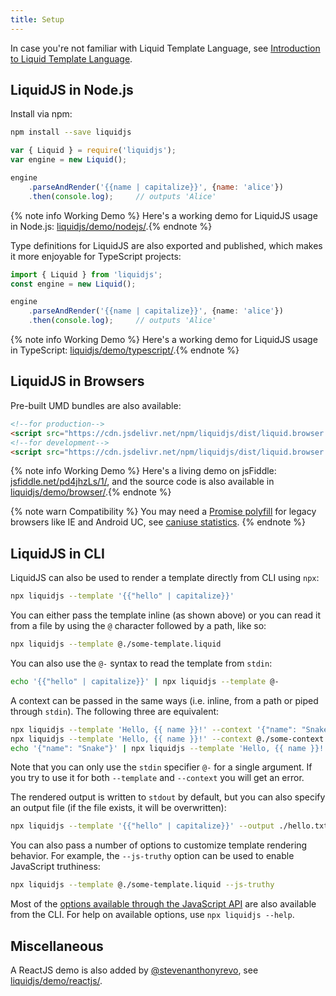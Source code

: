 ```yaml
---
title: Setup
---
```


In case you're not familiar with Liquid Template Language, see [Introduction to Liquid Template Language][intro].

## LiquidJS in Node.js

Install via npm:

```bash
npm install --save liquidjs
```

```javascript
var { Liquid } = require('liquidjs');
var engine = new Liquid();

engine
    .parseAndRender('{{name | capitalize}}', {name: 'alice'})
    .then(console.log);     // outputs 'Alice'
```

{% note info Working Demo %} Here's a working demo for LiquidJS usage in Node.js: <a href="https://github.com/harttle/liquidjs/blob/master/demo/nodejs/" target="_blank">liquidjs/demo/nodejs/</a>.{% endnote %}

Type definitions for LiquidJS are also exported and published, which makes it more enjoyable for TypeScript projects:

```typescript
import { Liquid } from 'liquidjs';
const engine = new Liquid();

engine
    .parseAndRender('{{name | capitalize}}', {name: 'alice'})
    .then(console.log);     // outputs 'Alice'
```

{% note info Working Demo %} Here's a working demo for LiquidJS usage in TypeScript: <a href="https://github.com/harttle/liquidjs/blob/master/demo/typescript/" target="_blank">liquidjs/demo/typescript/</a>.{% endnote %}

## LiquidJS in Browsers

Pre-built UMD bundles are also available:

```html
<!--for production-->
<script src="https://cdn.jsdelivr.net/npm/liquidjs/dist/liquid.browser.min.js"></script>
<!--for development-->
<script src="https://cdn.jsdelivr.net/npm/liquidjs/dist/liquid.browser.umd.js"></script>
```

{% note info Working Demo %} Here's a living demo on jsFiddle: <a href="https://jsfiddle.net/pd4jhzLs/1/" target="_blank">jsfiddle.net/pd4jhzLs/1/</a>, and the source code is also available in <a href="https://github.com/harttle/liquidjs/blob/master/demo/browser/" target="_blank">liquidjs/demo/browser/</a>.{% endnote %}

{% note warn Compatibility %} You may need a <a href="https://github.com/taylorhakes/promise-polyfill" target="_blank">Promise polyfill</a> for legacy browsers like IE and Android UC, see <a href="http://caniuse.com/#feat=promises" target="_blank">caniuse statistics</a>. {% endnote %}

## LiquidJS in CLI

LiquidJS can also be used to render a template directly from CLI using `npx`:

```bash
npx liquidjs --template '{{"hello" | capitalize}}'
```

You can either pass the template inline (as shown above) or you can read it from a file by using the `@` character followed by a path, like so:

```bash
npx liquidjs --template @./some-template.liquid
```

You can also use the `@-` syntax to read the template from `stdin`:

```bash
echo '{{"hello" | capitalize}}' | npx liquidjs --template @-
```

A context can be passed in the same ways (i.e. inline, from a path or piped through `stdin`). The following three are equivalent:

```bash
npx liquidjs --template 'Hello, {{ name }}!' --context '{"name": "Snake"}'
npx liquidjs --template 'Hello, {{ name }}!' --context @./some-context.json
echo '{"name": "Snake"}' | npx liquidjs --template 'Hello, {{ name }}!' --context @-
```

Note that you can only use the `stdin` specifier `@-` for a single argument. If you try to use it for both `--template` and `--context` you will get an error.

The rendered output is written to `stdout` by default, but you can also specify an output file (if the file exists, it will be overwritten):

```bash
npx liquidjs --template '{{"hello" | capitalize}}' --output ./hello.txt
```

You can also pass a number of options to customize template rendering behavior. For example, the `--js-truthy` option can be used to enable JavaScript truthiness:

```bash
npx liquidjs --template @./some-template.liquid --js-truthy
```

Most of the [options available through the JavaScript API][options] are also available from the CLI. For help on available options, use `npx liquidjs --help`.

## Miscellaneous

A ReactJS demo is also added by [@stevenanthonyrevo](https://github.com/stevenanthonyrevo), see [liquidjs/demo/reactjs/](https://github.com/harttle/liquidjs/blob/master/demo/reactjs/).

[intro]: ./intro-to-liquid.html
[options]: ./options.html
